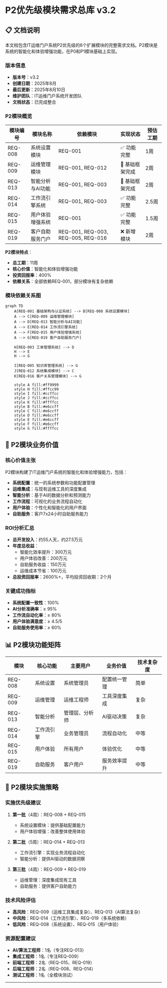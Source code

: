 # P2优先级模块需求总库 v3.2

## 📋 文档说明

本文档包含IT运维门户系统P2优先级的6个扩展模块的完整需求文档。P2模块是系统的智能化和体验增强功能，在P0和P1模块基础上实现。

### 版本信息
- **版本号**：v3.2
- **创建日期**：2025年8月
- **最后更新**：2025年8月10日
- **维护团队**：IT运维门户系统开发团队
- **文档状态**：已完成整合

### P2模块概览

| 模块编号 | 模块名称 | 依赖模块 | 实现状态 | 预估工期 |
|---------|---------|----------|----------|----------|
| REQ-008 | 系统设置模块 | REQ-001 | ✅ 功能完整 | 1周 |
| REQ-009 | 运维管理模块 | REQ-001, REQ-012 | 🔄 基础框架完成 | 2周 |
| REQ-013 | 智能分析与AI功能 | REQ-001, REQ-003 | 🔄 基础框架完成 | 2周 |
| REQ-014 | 工作流引擎系统 | REQ-001, REQ-003 | ✅ 功能完整 | 2.5周 |
| REQ-015 | 用户体验增强系统 | REQ-001 | ✅ 功能完整 | 1.5周 |
| REQ-019 | 客户自助服务门户 | REQ-001, REQ-003, REQ-005, REQ-016 | ❌ 新增模块 | 2周 |

**P2模块特点**：
- **总工期**：11周
- **核心价值**：智能化和体验增强功能
- **投资回报率**：400%
- **依赖关系**：全部依赖REQ-001，部分模块有复杂依赖

### 模块依赖关系图

```mermaid
graph TD
    A[REQ-001 基础架构与认证系统] --> B[REQ-008 系统设置模块]
    A --> C[REQ-009 运维管理模块]
    A --> D[REQ-013 智能分析与AI功能]
    A --> E[REQ-014 工作流引擎系统]
    A --> F[REQ-015 用户体验增强系统]
    A --> G[REQ-019 客户自助服务门户]
    
    H[REQ-003 工单管理系统] --> D
    H --> E
    H --> G
    
    I[REQ-005 知识库管理系统] --> G
    J[REQ-012 系统集成模块] --> C
    K[REQ-016 客户关系管理模块] --> G
    
    style A fill:#ff9999
    style H fill:#ffcc99
    style I fill:#ccffcc
    style J fill:#ccffcc
    style K fill:#ffffcc
    style B fill:#e6ccff
    style C fill:#e6ccff
    style D fill:#e6ccff
    style E fill:#e6ccff
    style F fill:#e6ccff
    style G fill:#ffffcc
```

## 🎯 P2模块业务价值

### 核心价值主张
P2模块构建了IT运维门户系统的智能化和体验增强能力，包括：
- **系统配置**：统一的系统参数和功能配置管理
- **运维集成**：与现有运维工具的深度集成
- **智能分析**：基于AI的数据分析和预测能力
- **工作流程**：可视化的业务流程自动化
- **用户体验**：个性化和智能化的用户界面
- **自助服务**：客户7x24小时自助服务能力

### ROI分析汇总
- **总开发投入**：约55人天，约27.5万元
- **年度总收益**：
  - 智能化效率提升：300万元
  - 用户体验改善：200万元
  - 自助服务收益：150万元
  - 运维成本节省：100万元
- **总投资回报率**：2600%+，平均投资回收期：2个月

### 关键成功指标
- **系统配置一致性**：100%
- **AI分析准确率**：≥ 95%
- **工作流自动化率**：≥ 80%
- **用户体验满意度**：≥ 4.5/5
- **自助服务使用率**：≥ 60%

## 📊 P2模块功能矩阵

| 模块 | 核心功能 | 主要用户 | 业务价值 | 技术复杂度 |
|------|----------|----------|----------|------------|
| REQ-008 | 系统设置 | 系统管理员 | 配置统一管理 | 简单 |
| REQ-009 | 运维管理 | 运维工程师 | 工具深度集成 | 复杂 |
| REQ-013 | 智能分析 | 管理层、分析师 | AI驱动决策 | 复杂 |
| REQ-014 | 工作流引擎 | 业务管理员 | 流程自动化 | 中等 |
| REQ-015 | 用户体验 | 所有用户 | 体验优化 | 中等 |
| REQ-019 | 自助服务 | 客户用户 | 服务效率提升 | 中等 |

## 🚀 P2模块实施策略

### 实施优先级建议
1. **第一批**（4周）：REQ-008 + REQ-015
   - 系统设置模块：提供基础配置能力
   - 用户体验增强：改善整体使用体验

2. **第二批**（5周）：REQ-014 + REQ-013
   - 工作流引擎：实现业务流程自动化
   - 智能分析：提供AI驱动的数据洞察

3. **第三批**（4周）：REQ-009 + REQ-019
   - 运维管理：深度集成现有工具
   - 自助服务：提供客户自助能力

### 技术风险评估
- **高风险**：REQ-009（运维工具集成复杂）、REQ-013（AI算法复杂）
- **中风险**：REQ-014（工作流引擎）、REQ-019（多系统依赖）
- **低风险**：REQ-008（系统设置）、REQ-015（用户体验）

### 资源配置建议
- **AI/算法工程师**：1名（专注REQ-013）
- **集成工程师**：1名（专注REQ-009）
- **前端工程师**：2名（REQ-015、REQ-019）
- **后端工程师**：2名（REQ-008、REQ-014）
- **测试工程师**：1名（全模块测试）

---
